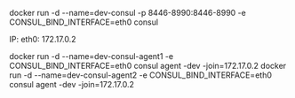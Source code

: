 

docker run -d --name=dev-consul -p 8446-8990:8446-8990 -e CONSUL_BIND_INTERFACE=eth0 consul

IP: eth0: 172.17.0.2

docker run -d --name=dev-consul-agent1 -e CONSUL_BIND_INTERFACE=eth0 consul agent -dev -join=172.17.0.2
docker run -d --name=dev-consul-agent2 -e CONSUL_BIND_INTERFACE=eth0 consul agent -dev -join=172.17.0.2
